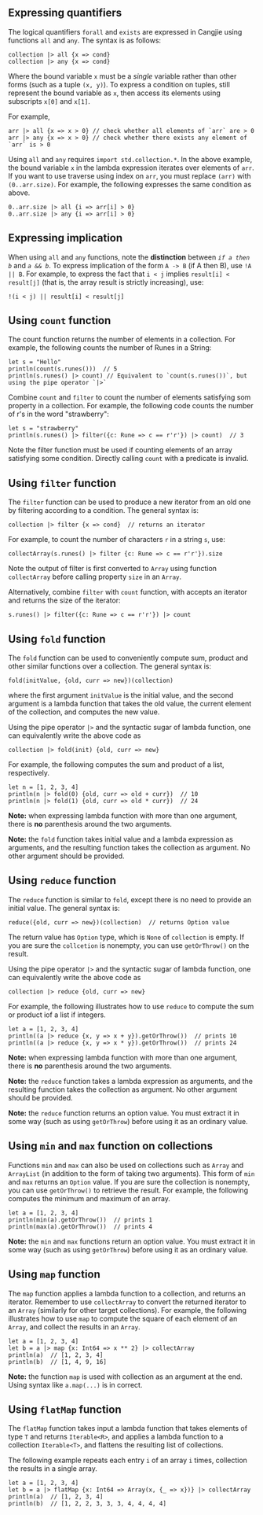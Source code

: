 ## Expressing quantifiers

The logical quantifiers `forall` and `exists` are expressed in Cangjie using functions
`all` and `any`. The syntax is as follows:

```
collection |> all {x => cond}
collection |> any {x => cond}
```

Where the bound variable `x` must be a *single* variable rather than other forms
(such as a tuple `(x, y)`). To express a condition on tuples, still represent the 
bound variable as `x`, then access its elements using subscripts `x[0]` and `x[1]`.

For example,

```
arr |> all {x => x > 0} // check whether all elements of `arr` are > 0
arr |> any {x => x > 0} // check whether there exists any element of `arr` is > 0
```

Using `all` and `any` requires `import std.collection.*`. In the above example,
the bound variable `x` in the lambda expression iterates over elements of `arr`.
If you want to use traverse using index on `arr`, you must replace `(arr)` with
`(0..arr.size)`. For example, the following expresses the same condition as above.

```
0..arr.size |> all {i => arr[i] > 0}
0..arr.size |> any {i => arr[i] > 0}
```

## Expressing implication

When using `all` and `any` functions, note the **distinction** between
*`if a then b`* and *`a && b`*. To express implication of the form `A -> B`
(if A then B), use `!A || B`. For example, to express the fact that `i < j`
implies `result[i] < result[j]` (that is, the array result is strictly increasing), use:

```
!(i < j) || result[i] < result[j]
```

## Using `count` function

The count function returns the number of elements in a collection.
For example, the following counts the number of Runes in a String:

```
let s = "Hello"
println(count(s.runes()))  // 5
println(s.runes() |> count) // Equivalent to `count(s.runes())`, but using the pipe operator `|>`
```

Combine `count` and `filter` to count the number of elements satisfying
som property in a collection. For example, the following code counts
the number of r's in the word "strawberry":

```
let s = "strawberry"
println(s.runes() |> filter({c: Rune => c == r'r'}) |> count)  // 3
```

Note the filter function must be used if counting elements of an array satisfying
some condition. Directly calling `count` with a predicate is invalid.

## Using `filter` function

The `filter` function can be used to produce a new iterator from an old one
by filtering according to a condition. The general syntax is:

```
collection |> filter {x => cond}  // returns an iterator
```

For example, to count the number of characters `r` in a string `s`, use:

```
collectArray(s.runes() |> filter {c: Rune => c == r'r'}).size
```

Note the output of filter is first converted to `Array` using function
`collectArray` before calling property `size` in an `Array`.

Alternatively, combine `filter` with `count` function, with accepts an
iterator and returns the size of the iterator:

```
s.runes() |> filter({c: Rune => c == r'r'}) |> count
```

## Using `fold` function

The `fold` function can be used to conveniently compute sum, product
and other similar functions over a collection. The general syntax is:

```
fold(initValue, {old, curr => new})(collection)
```

where the first argument `initValue` is the initial value, and the second argument
is a lambda function that takes the old value, the current element of the collection,
and computes the new value. 

Using the pipe operator `|>` and the syntactic sugar of lambda function, one can equivalently write the above code
as

```
collection |> fold(init) {old, curr => new}
```

For example, the following computes the sum and product
of a list, respectively.

```
let n = [1, 2, 3, 4]
println(n |> fold(0) {old, curr => old + curr})  // 10
println(n |> fold(1) {old, curr => old * curr})  // 24
```

**Note:** when expressing lambda function with more than one argument, there is **no**
parenthesis around the two arguments.

**Note:** the `fold` function takes initial value and a lambda expression as arguments, 
and the resulting function takes the collection as argument. No other argument should be provided.

## Using `reduce` function

The `reduce` function is similar to `fold`, except there is no need to provide
an initial value. The general syntax is:

```
reduce({old, curr => new})(collection)  // returns Option value
```

The return value has `Option` type, which is `None` of `collection` is empty.
If you are sure the `collcetion` is nonempty, you can use `getOrThrow()` on
the result. 

Using the pipe operator `|>` and the syntactic sugar of lambda function, one can equivalently write the above code
as

```
collection |> reduce {old, curr => new}
```

For example, the following illustrates how to use `reduce` to
compute the sum or product iof a list if integers.

```
let a = [1, 2, 3, 4]
println((a |> reduce {x, y => x + y}).getOrThrow())  // prints 10
println((a |> reduce {x, y => x * y}).getOrThrow())  // prints 24
```

**Note:** when expressing lambda function with more than one argument, there is **no**
parenthesis around the two arguments.

**Note:** the `reduce` function takes a lambda expression as arguments, and the resulting
function takes the collection as argument. No other argument should be provided.

**Note:** the `reduce` function returns an option value. You must extract it in some
way (such as using `getOrThrow`) before using it as an ordinary value.

## Using `min` and `max` function on collections

Functions `min` and `max` can also be used on collections such as `Array` and
`ArrayList` (in addition to the form of taking two arguments). This form of
`min` and `max` returns an `Option` value. If you are sure the collection
is nonempty, you can use `getOrThrow()` to retrieve the result. For example,
the following computes the minimum and maximum of an array.

```
let a = [1, 2, 3, 4]
println(min(a).getOrThrow())  // prints 1
println(max(a).getOrThrow())  // prints 4
```

**Note:** the `min` and `max` functions return an option value. You must extract it in some
way (such as using `getOrThrow`) before using it as an ordinary value.

## Using `map` function

The `map` function applies a lambda function to a collection, and returns
an iterator. Remember to use `collectArray` to convert
the returned iterator to an `Array` (similarly for other target collections).
For example, the following illustrates how to use `map` to compute the square
of each element of an `Array`, and collect the results in an `Array`.

```
let a = [1, 2, 3, 4]
let b = a |> map {x: Int64 => x ** 2} |> collectArray
println(a)  // [1, 2, 3, 4]
println(b)  // [1, 4, 9, 16]
```

**Note:** the function `map` is used with collection as an argument at the end. Using
syntax like `a.map(...)` is in correct.

## Using `flatMap` function

The `flatMap` function takes input a lambda function that takes elements of type `T`
and returns `Iterable<R>`, and applies a lambda function to a collection `Iterable<T>`,
and flattens the resulting list of collections.

The following example repeats each entry `i` of an array `i` times, collection
the results in a single array.

```
let a = [1, 2, 3, 4]
let b = a |> flatMap {x: Int64 => Array(x, {_ => x})} |> collectArray
println(a)  // [1, 2, 3, 4]
println(b)  // [1, 2, 2, 3, 3, 3, 4, 4, 4, 4]
```
